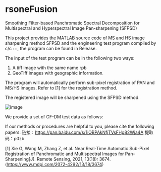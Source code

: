 # rsoneFusion
Smoothing Filter-based Panchromatic Spectral Decomposition for Multispectral and Hyperspectral Image Pan-sharpening (SFPSD)

This project provides the MATLAB source code of MS and HS image sharpening method SFPSD and the engineering test program compiled by c/c++, the program can be found in Release.

The input of the test program can be in the following two ways:
1. A tiff image with the same name rpb
2. GeoTiff images with geographic information. 

The program will automatically perform sub-pixel registration of PAN and MS/HS images. Refer to [1] for the registration method.

The registered image will be sharpened using the SFPSD method. 

![image](https://user-images.githubusercontent.com/46412476/145835744-cd0ff724-6492-4547-915b-1234c1002150.png)

We provide a set of GF-DM test data as follows: 

If our methods or procedures are helpful to you, please cite the following papers: 链接：https://pan.baidu.com/s/1iOBPAkNfjTVsFHg82Wja4A 提取码：p0zb 

[1] Xie G, Wang M, Zhang Z, et al. Near Real-Time Automatic Sub-Pixel Registration of Panchromatic and Multispectral Images for Pan-Sharpening[J]. Remote Sensing, 2021, 13(18): 3674. (https://www.mdpi.com/2072-4292/13/18/3674)
